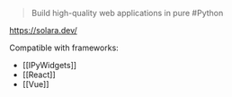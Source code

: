 > Build high-quality web applications in pure #Python

https://solara.dev/

Compatible with frameworks:
- [[IPyWidgets]]
- [[React]]
- [[Vue]]
